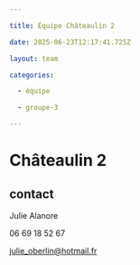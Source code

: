 ```yaml
---

title: Équipe Châteaulin 2

date: 2025-06-23T12:17:41.725Z

layout: team

categories:

  - équipe

  - groupe-3

---
```


# Châteaulin 2



## contact 

Julie Alanore

06 69 18 52 67

julie_oberlin@hotmail.fr

